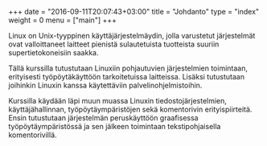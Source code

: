 +++
date = "2016-09-11T20:07:43+03:00"
title = "Johdanto"
type = "index"
weight = 0
menu = ["main"]
+++

Linux on Unix-tyyppinen käyttäjärjestelmäydin, jolla varustetut järjestelmät
ovat valloittaneet laitteet pienistä sulautetuista tuotteista suuriin
supertietokoneisiin saakka.

Tällä kurssilla tutustutaan Linuxiin pohjautuvien järjestelmien toimintaan,
erityisesti työpöytäkäyttöön tarkoitetuissa laitteissa. Lisäksi tutustutaan
joihinkin Linuxin kanssa käytettäviin palvelinohjelmistoihin.

Kurssilla käydään läpi muun muassa Linuxin tiedostojärjestelmien, käyttäjähallinnan,
työpöytäympäristöjen sekä komentorivin erityispiirteitä. Ensin tutustutaan järjestelmän
peruskäyttöön graafisessa työpöytäympäristössä ja sen jälkeen toimintaan tekstipohjaisella
komentorivillä.
